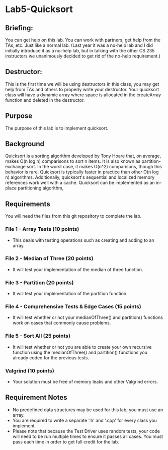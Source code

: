 # Lab5-Quicksort

## Briefing: 
You can get help on this lab. You can work with partners, get help from the TAs, etc. Just like a normal lab. (Last year it was a no-help lab and I did initially introduce it as a no-help lab, but in talking with the other CS 235 instructors we unanimously decided to get rid of the no-help requirement.)

## Destructor: 
This is the first time we will be using destructors in this class, you may get help from TAs and others to properly write your destructor. Your quicksort class will have a dynamic array where space is allocated in the createArray function and deleted in the destructor.

## Purpose
The purpose of this lab is to implement quicksort.

## Background
Quicksort is a sorting algorithm developed by Tony Hoare that, on average, makes O(n log n) comparisons to sort n items. It is also known as partition-exchange sort. In the worst case, it makes O(n^2) comparisons, though this behavior is rare. Quicksort is typically faster in practice than other O(n log n) algorithms. Additionally, quicksort's sequential and localized memory references work well with a cache. Quicksort can be implemented as an in-place partitioning algorithm,

## Requirements
You will need the files from this git repository to complete the lab.

### File 1 - Array Tests (10 points)
* This deals with testing operations such as creating and adding to an array. 

### File 2 - Median of Three (20 points)
* It will test your implementation of the median of three function.

### File 3 - Partition (20 points)
* It will test your implementation of the partition function.

### File 4 - Comprehensive Tests & Edge Cases (15 points)
* It will test whether or not your medianOfThree() and partition() functions work on cases that commonly cause problems.

### File 5 - Sort All (25 points)
* It will test whether or not you are able to create your own recursive function using the medianOfThree() and partition() functions you already coded for the previous tests.

### Valgrind (10 points)
* Your solution must be free of memory leaks and other Valgrind errors.

## Requirement Notes
* No predefined data structures may be used for this lab; you must use an array.
* You are required to write a separate '.h' and '.cpp' for every class you implement.
* Please note that because the Test Driver uses random tests, your code will need to be run multiple times to ensure it passes all cases. You must pass each time in order to get full credit for the lab.
